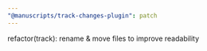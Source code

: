 ```yaml
---
"@manuscripts/track-changes-plugin": patch
---
```


refactor(track): rename & move files to improve readability
